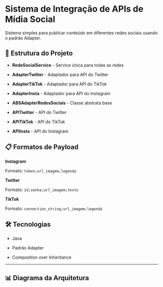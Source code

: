 # Sistema de Integração de APIs de Mídia Social

Sistema simples para publicar conteúdo em diferentes redes sociais usando o padrão Adapter.


## 📁 Estrutura do Projeto

-   **RedeSocialService** - Service única para todas as redes
    
-   **AdapterTwitter** - Adaptador para API do Twitter
    
-   **AdapterTikTok** - Adaptador para API do TikTok
    
-   **AdapterInsta** - Adaptador para API do Instagram
    
-   **ABSAdapterRedesSociais** - Classe abstrata base

-   **APITwitter** - API do Twitter
    
-   **APITikTok** - API do TikTok
    
-   **APIInsta** - API do Instagram
    

## 📋 Formatos de Payload

**Instagram**

Formato: `token;url_imagem;legenda`

**Twitter**

Formato: `id;senha;url_imagem;texto`

**TikTok**

Formato: `connection_string;url_imagem;legenda`

## 🛠️ Tecnologias

-   Java
    
-   Padrão Adapter
    
-   Composition over Inheritance
    
----------

## 📊 Diagrama da Arquitetura